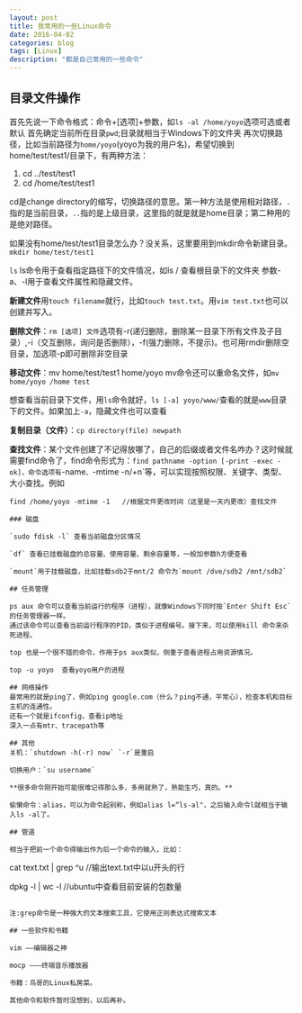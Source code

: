 ```yaml
---
layout: post
title: 我常用的一些Linux命令
date: 2016-04-02
categories: blog
tags: [Linux]
description: "都是自己常用的一些命令"
---
```

## 目录文件操作

首先先说一下命令格式：命令+[选项]+参数，如`ls -al /home/yoyo`选项可选或者默认
首先确定当前所在目录`pwd`;目录就相当于Windows下的文件夹
再次切换路径，比如当前路径为`home/yoyo`(yoyo为我的用户名)，希望切换到home/test/test1/目录下，有两种方法：

1. cd ../test/test1
2. cd /home/test/test1

cd是change directory的缩写，切换路径的意思。第一种方法是使用相对路径，`.`指的是当前目录，`..`指的是上级目录，这里指的就是就是home目录；第二种用的是绝对路径。

如果没有home/test/test1目录怎么办？没关系，这里要用到mkdir命令新建目录。
`mkdir home/test/test1`

`ls` ls命令用于查看指定路径下的文件情况，如ls / 查看根目录下的文件夹 参数-a、-l用于查看文件属性和隐藏文件。

**新建文件**用`touch filename`就行，比如`touch test.txt`。用`vim test.txt`也可以创建并写入。

**删除文件**：`rm [选项] 文件`选项有-r(递归删除，删除某一目录下所有文件及子目录）,-i（交互删除，询问是否删除），-f(强力删除，不提示)。也可用rmdir删除空目录，加选项-p即可删除非空目录

**移动文件**：mv home/test/test1 home/yoyo   mv命令还可以重命名文件，如`mv home/yoyo /home test`

想查看当前目录下文件，用`ls`命令就好，`ls [-a] yoyo/www/`查看的就是`www`目录下的文件。如果加上`-a`，隐藏文件也可以查看

**复制目录（文件）**：`cp directory(file) newpath`

**查找文件**：某个文件创建了不记得放哪了，自己的后缀或者文件名咋办？这时候就需要find命令了，find命令形式为：`find pathname -option [-print -exec -ok]，命令选项有`-name`、`-mtime -n/+n`等，可以实现按照权限、关键字、类型、大小查找。例如
```find . -name *.txt//找出当前目录下所有txt文件：
find /home/yoyo -mtime -1   //根据文件更改时间（这里是一天内更改）查找文件

### 磁盘

`sudo fdisk -l` 查看当前磁盘分区情况

`df` 查看已挂载磁盘的总容量、使用容量、剩余容量等，一般加参数h方便查看

`mount`用于挂载磁盘，比如挂载sdb2于mnt/2 命令为`mount /dve/sdb2 /mnt/sdb2`

## 任务管理

ps aux 命令可以查看当前运行的程序（进程），就像Windows下同时按`Enter Shift Esc`的任务管理器一样。
通过该命令可以查看当前运行程序的PID，类似于进程编号。接下来，可以使用kill 命令来杀死进程。

top 也是一个很不错的命令，作用于ps aux类似，侧重于查看进程占用资源情况。

top -u yoyo  查看yoyo用户的进程

## 网络操作
最常用的就是ping了，例如ping google.com（什么？ping不通，平常心），检查本机和目标主机的连通性。
还有一个就是ifconfig，查看ip地址
深入一点有mtr、tracepath等

## 其他
关机：`shutdown -h(-r) now` `-r`是重启

切换用户：`su username`

**很多命令刚开始可能很难记得那么多，多用就熟了，熟能生巧，真的。**

偷懒命令：alias，可以为命令起别称，例如alias l=“ls-al"，之后输入命令l就相当于输入ls -al了。

## 管道

相当于把前一个命令得输出作为后一个命令的输入，比如：

```
cat text.txt | grep ^u    //输出text.txt中以u开头的行

dpkg -l | wc -l             //ubuntu中查看目前安装的包数量

```

注:grep命令是一种强大的文本搜索工具，它使用正则表达式搜索文本

## 一些软件和书籍

vim ——编辑器之神

mocp ———终端音乐播放器

书籍：鸟哥的Linux私房菜。

其他命令和软件暂时没想到，以后再补。

